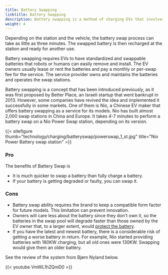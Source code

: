 ```yaml
---
title: Battery Swapping
linktitle: Battery Swapping
description: Battery swapping is a method of charging EVs that involves replacing the depleted battery with a fully charged one at a dedicated station.
weight: 4
---
```

<!-- markdownlint-disable MD033 -->


Depending on the station and the vehicle, the battery swap process can take as little as three minutes. The swapped battery is then recharged at the station and ready for another use.

Battery swapping requires EVs to have standardized and swappable batteries that robots or humans can easily remove and install. The EV owners usually lease or rent the batteries and pay a monthly or per-swap fee for the service. The service provider owns and maintains the batteries and operates the swap stations.

Battery swapping is a concept that has been introduced previously, as it was first proposed by Better Place, an Israeli startup that went bankrupt in 2013. However, some companies have revived the idea and implemented it successfully in some markets. One of them is Nio, a Chinese EV maker that offers battery swapping as a service for its models. Nio has built almost 2,000 swap stations in China and Europe. It takes 4-7 minutes to perform a battery swap on a Nio Power Swap station, depending on its version.

{{< sitefigure thumb="technology/charging/batteryswap/powerswap_1_st.jpg" title="Nio Power Battery swap station" >}}

### Pro

The benefits of Battery Swap is

- It is much quicker to swap a battery than fully charge a battery.
- If your battery is getting degraded or faulty, you can swap it.

### Cons

- Battery swap ability requires the brand to keep a compatible form factor for future models. This limitation can prevent innovation.
- Owners will care less about the battery since they don't own it, so the batteries in the swap pool will degrade faster than those owned by the EV owner that, to a larger extent, would [protect the battery](../../../guides/protectingbattery/).
- If you have the latest and newest battery, there is a considerable risk of getting a worse battery in return. For example, Nio started providing batteries with 180KW charging, but all old ones were 130KW. Swapping would give them an older battery.

See the review of the system from Bjørn Nyland below.

{{< youtube VmWL1hZQmD0 >}}

